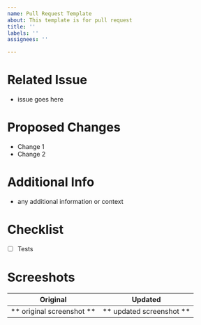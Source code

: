 ```yaml
---
name: Pull Request Template
about: This template is for pull request
title: ''
labels: ''
assignees: ''

---
```


# Related Issue
- issue goes here

# Proposed Changes
- Change 1
- Change 2

# Additional Info
- any additional information or context

# Checklist
- [ ] Tests

# Screeshots

Original                       |   Updated
:-----------------------------:|:-----------------------------:
** original screenshot **      |  ** updated screenshot **

